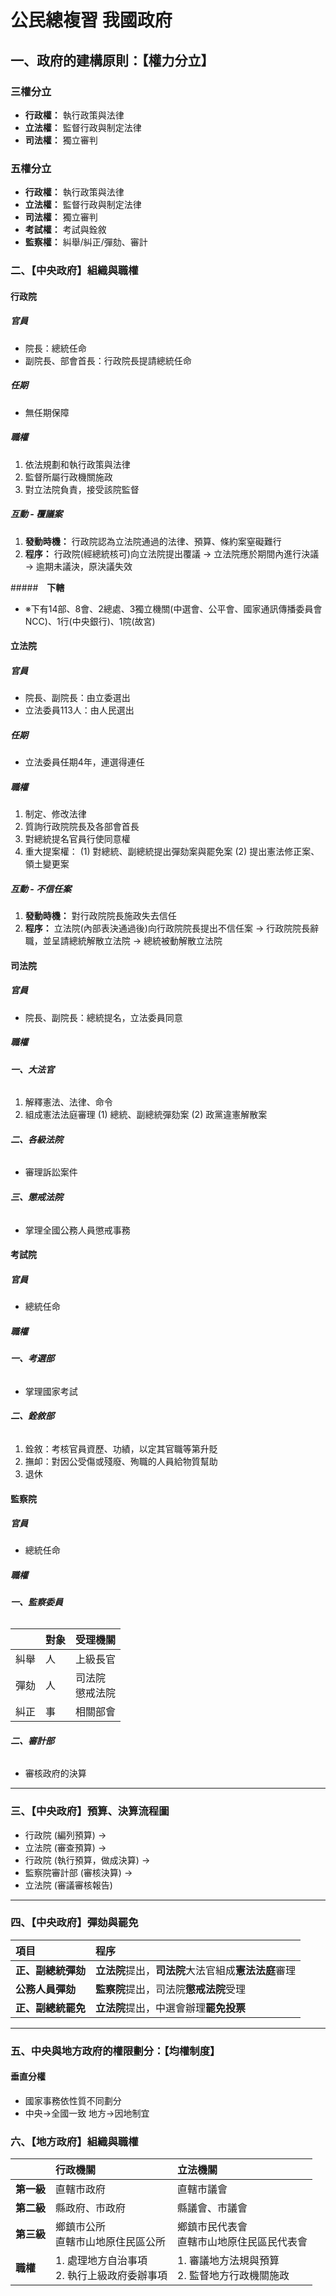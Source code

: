 # 公民總複習 我國政府

## 一、政府的建構原則：【權力分立】

### **三權分立**

- **行政權：** 執行政策與法律
- **立法權：** 監督行政與制定法律
- **司法權：** 獨立審判

### **五權分立**

- **行政權：** 執行政策與法律
- **立法權：** 監督行政與制定法律
- **司法權：** 獨立審判
- **考試權：** 考試與銓敘
- **監察權：** 糾舉/糾正/彈劾、審計

### 二、【中央政府】組織與職權

#### 行政院

##### 官員
- 院長：總統任命
- 副院長、部會首長：行政院長提請總統任命

##### **任期**
- 無任期保障 

##### **職權**
1. 依法規劃和執行政策與法律
2. 監督所屬行政機關施政
3. 對立法院負責，接受該院監督

##### **互動** - **覆議案**
1. **發動時機：** 行政院認為立法院通過的法律、預算、條約案窒礙難行
2. **程序：** 行政院(經總統核可)向立法院提出覆議 → 立法院應於期間內進行決議 → 逾期未議決，原決議失效

#####　**下轄** 
- ※下有14部、8會、2總處、3獨立機關(中選會、公平會、國家通訊傳播委員會NCC)、1行(中央銀行)、1院(故宮)

#### 立法院

##### **官員** 
-  院長、副院長：由立委選出
- 立法委員113人：由人民選出 

##### **任期** 
- 立法委員任期4年，連選得連任

##### **職權** 
1. 制定、修改法律
2. 質詢行政院院長及各部會首長
3. 對總統提名官員行使同意權
4. 重大提案權：
  (1) 對總統、副總統提出彈劾案與罷免案
  (2) 提出憲法修正案、領土變更案 

##### **互動** - **不信任案**
1. **發動時機：** 對行政院院長施政失去信任
2. **程序：** 立法院(內部表決通過後)向行政院院長提出不信任案 → 行政院院長辭職，並呈請總統解散立法院 → 總統被動解散立法院

#### 司法院

##### **官員** 
- 院長、副院長：總統提名，立法委員同意

##### **職權** 
###### **一、大法官**
1. 解釋憲法、法律、命令
2. 組成憲法法庭審理
   (1) 總統、副總統彈劾案
   (2) 政黨違憲解散案
###### **二、各級法院**
- 審理訴訟案件
###### **三、懲戒法院**
- 掌理全國公務人員懲戒事務 

#### 考試院

##### **官員** 
- 總統任命 

##### **職權** 
###### **一、考選部**
- 掌理國家考試
###### **二、銓敘部**
1. 銓敘：考核官員資歷、功績，以定其官職等第升貶
2. 撫卹：對因公受傷或殘廢、殉職的人員給物質幫助
3. 退休 

#### 監察院

##### **官員** 
- 總統任命 

##### **職權** 
###### **一、監察委員**
|| 對象 | 受理機關 |
|-|-|-|
|糾舉|人|上級長官|
|彈劾|人|司法院<br>懲戒法院|
|糾正|事|相關部會 |

###### **二、審計部**
- 審核政府的決算 
---

### 三、【中央政府】預算、決算流程圖

- 行政院 (編列預算) →
- 立法院 (審查預算) →
- 行政院 (執行預算，做成決算) →
- 監察院審計部 (審核決算) → 
- 立法院 (審議審核報告)

---

### 四、【中央政府】彈劾與罷免

| **項目** | **程序** |
| :--- | :--- |
| **正、副總統彈劾** | **立法院**提出，**司法院**大法官組成**憲法法庭**審理 |
| **公務人員彈劾** | **監察院**提出，司法院**懲戒法院**受理 |
| **正、副總統罷免** | **立法院**提出，中選會辦理**罷免投票** |

---

### 五、中央與地方政府的權限劃分：【均權制度】

#### 垂直分權
- 國家事務依性質不同劃分
- 中央→全國一致
 地方→因地制宜

### 六、【地方政府】組織與職權

| | **行政機關** | **立法機關** |
| :--- | :--- | :--- |
| **第一級** | 直轄市政府 | 直轄市議會 |
| **第二級** | 縣政府、市政府 | 縣議會、市議會 |
| **第三級** | 鄉鎮市公所<br>直轄市山地原住民區公所 | 鄉鎮市民代表會<br>直轄市山地原住民區民代表會 |
| **職權** | 1. 處理地方自治事項<br>2. 執行上級政府委辦事項 | 1. 審議地方法規與預算<br>2. 監督地方行政機關施政 |